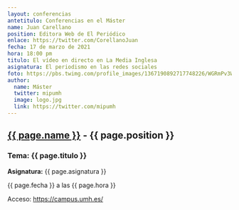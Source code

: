 ```yaml
---
layout: conferencias
antetitulo: Conferencias en el Máster
name: Juan Carellano
position: Editora Web de El Periódico
enlace: https://twitter.com/CorellanoJuan
fecha: 17 de marzo de 2021
hora: 18:00 pm
titulo: El vídeo en directo en La Media Inglesa
asignatura: El periodismo en las redes sociales
foto: https://pbs.twimg.com/profile_images/1367190892717748226/WGRmPv3W_400x400.jpg
author:
  name: Máster
  twitter: mipumh
  image: logo.jpg
  link: https://twitter.com/mipumh
---
```


<h2><a href="{{ page.enlace }}">{{ page.name }}</a> - {{ page.position }}</h2>
<h3>Tema: {{ page.titulo }}</h3>
<p><strong>Asignatura:</strong> {{ page.asignatura }}</p>
<p>{{ page.fecha }} a las {{ page.hora }}</p>
<p>Acceso: <a href="https://campus.umh.es/">https://campus.umh.es/</a>
<img src="{{ page.foto }}" alt="" class="img-fluid img-rounded">
